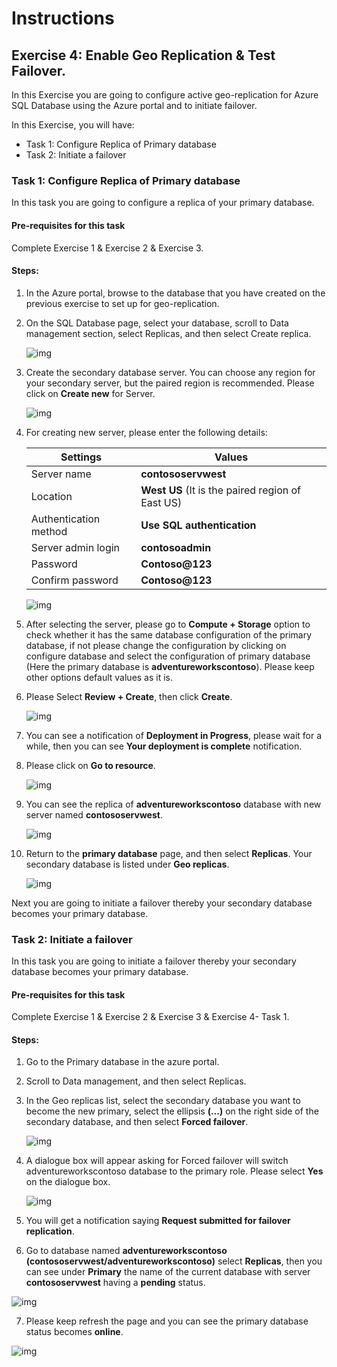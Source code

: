# Instructions

## Exercise 4: Enable Geo Replication & Test Failover.

In this Exercise you are going to configure active geo-replication for Azure SQL Database using the Azure portal and to initiate failover.

In this Exercise, you will have:

  + Task 1: Configure Replica of Primary database
  + Task 2: Initiate a failover

### Task 1: Configure Replica of Primary database

In this task you are going to configure a replica of your primary database.

#### Pre-requisites for this task

Complete Exercise 1 & Exercise 2 & Exercise 3.

#### Steps:

1. In the Azure portal, browse to the database that you have created on the previous exercise to set up for geo-replication.

2. On the SQL Database page, select your database, scroll to Data management section, select Replicas, and then select Create replica.

    ![img](../media/rep1.png)
    
3. Create the secondary database server. You can choose any region for your secondary server, but the paired region is recommended. Please click on **Create new** for Server.

    ![img](../media/rep2.png)
    
4. For creating new server, please enter the following details:

    | Settings | Values |
    |  -- | -- |      
    | Server name | **contososervwest** |
    | Location | **West US** (It is the paired region of East US) |
    | Authentication method | **Use SQL authentication** |
    | Server admin login | **contosoadmin** 
    | Password |  **Contoso@123** 
    | Confirm password | **Contoso@123** |    

    ![img](../media/rep3.png)

5. After selecting the server, please go to **Compute + Storage** option to check whether it has the same database configuration of the primary database, if not please change the configuration by clicking on configure database and select the configuration of primary database (Here the primary database is  **adventureworkscontoso**). Please keep other options default values as it is.

6. Please Select **Review + Create**, then click **Create**.

    ![img](../media/rep4.png)
    
7. You can see a notification of **Deployment in Progress**, please wait for a while, then you can see **Your deployment is complete** notification.

8. Please click on **Go to resource**.

    ![img](../media/rep5.png)

9. You can see the replica of **adventureworkscontoso** database with new server named **contososervwest**.

    ![img](../media/rep6.png)

10. Return to the **primary database** page, and then select **Replicas**. Your secondary database is listed under **Geo replicas**.

    ![img](../media/rep7.png)

  Next you are going to initiate a failover thereby your secondary database becomes your primary database.    

### Task 2: Initiate a failover

In this task you are going to initiate a failover thereby your secondary database becomes your primary database.

#### Pre-requisites for this task

Complete Exercise 1 & Exercise 2 & Exercise 3 & Exercise 4- Task 1.

#### Steps:

1. Go to the Primary database in the azure portal.

2. Scroll to Data management, and then select Replicas.

3. In the Geo replicas list, select the secondary database you want to become the new primary, select the ellipsis **(...)** on the right side of the secondary database, and then select **Forced failover**.

    ![img](../media/rep8.png)
 
 4. A dialogue box will appear asking for Forced failover will switch adventureworkscontoso database to the primary role. Please select **Yes** on the dialogue box.

    ![img](../media/rep9.png)

5. You will get a notification saying **Request submitted for failover replication**.

6. Go to database named **adventureworkscontoso (contososervwest/adventureworkscontoso)** select **Replicas**, then you can see under **Primary** the name of the current database with server **contososervwest** having a **pending** status.

  ![img](../media/re10.png)

7. Please keep refresh the page and you can see the primary database status becomes **online**.

![img](../media/re11.png)


